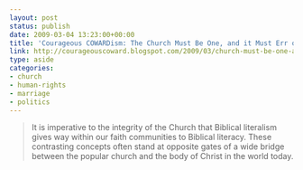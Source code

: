 ```yaml
---
layout: post
status: publish
date: 2009-03-04 13:23:00+00:00
title: 'Courageous COWARDism: The Church Must Be One, and it Must Err on the Side of Justice'
link: http://courageouscoward.blogspot.com/2009/03/church-must-be-one-and-it-must-err-on.html
type: aside
categories:
- church
- human-rights
- marriage
- politics
---
```


> It is imperative to the integrity of the Church that Biblical literalism gives way within our faith communities to Biblical literacy. These contrasting concepts often stand at opposite gates of a wide bridge between the popular church and the body of Christ in the world today.
